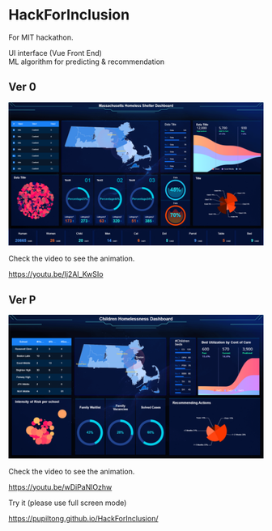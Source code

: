 # HackForInclusion    
For MIT hackathon.   

UI interface (Vue Front End)     
ML algorithm for predicting & recommendation     

## Ver 0
![demo](/img/ver0.png)

Check the video to see the animation.

https://youtu.be/Ij2Al_KwSIo

## Ver P
![demo](/img/verP.png)

Check the video to see the animation.

https://youtu.be/wDiPaNlOzhw

Try it (please use full screen mode)

https://pupiltong.github.io/HackForInclusion/

  


